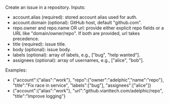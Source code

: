 Create an issue in a repository.
Inputs:
- account.alias (required): stored account alias used for auth.
- account.domain (optional): GitHub host, default "github.com".
- repo.owner and repo.name OR url: provide either explicit repo fields or a URL like "domain/owner/repo". If both are provided, url takes precedence.
- title (required): issue title.
- body (optional): issue body.
- labels (optional): array of labels, e.g., ["bug", "help wanted"].
- assignees (optional): array of usernames, e.g., ["alice", "bob"].

Examples:
- {"account":{"alias":"work"}, "repo":{"owner":"adelphic","name":"repo"}, "title":"Fix race in service", "labels":["bug"], "assignees":["alice"]}
- {"account":{"alias":"work"}, "url":"github.vianttech.com/adelphic/repo", "title":"Improve logging"}

